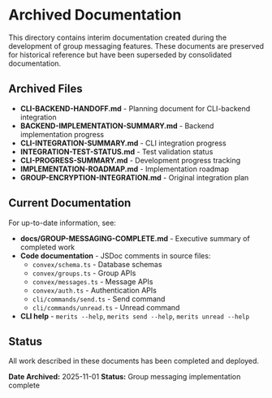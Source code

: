 # Archived Documentation

This directory contains interim documentation created during the development of group messaging features. These documents are preserved for historical reference but have been superseded by consolidated documentation.

## Archived Files

- **CLI-BACKEND-HANDOFF.md** - Planning document for CLI-backend integration
- **BACKEND-IMPLEMENTATION-SUMMARY.md** - Backend implementation progress
- **CLI-INTEGRATION-SUMMARY.md** - CLI integration progress
- **INTEGRATION-TEST-STATUS.md** - Test validation status
- **CLI-PROGRESS-SUMMARY.md** - Development progress tracking
- **IMPLEMENTATION-ROADMAP.md** - Implementation roadmap
- **GROUP-ENCRYPTION-INTEGRATION.md** - Original integration plan

## Current Documentation

For up-to-date information, see:

- **docs/GROUP-MESSAGING-COMPLETE.md** - Executive summary of completed work
- **Code documentation** - JSDoc comments in source files:
  - `convex/schema.ts` - Database schemas
  - `convex/groups.ts` - Group APIs
  - `convex/messages.ts` - Message APIs
  - `convex/auth.ts` - Authentication APIs
  - `cli/commands/send.ts` - Send command
  - `cli/commands/unread.ts` - Unread command
- **CLI help** - `merits --help`, `merits send --help`, `merits unread --help`

## Status

All work described in these documents has been completed and deployed.

**Date Archived:** 2025-11-01
**Status:** Group messaging implementation complete
